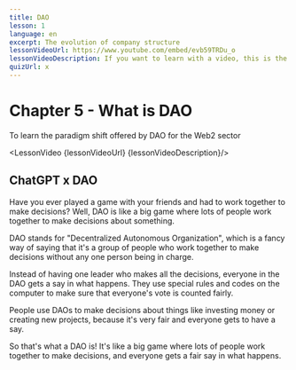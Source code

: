 ```yaml
---
title: DAO
lesson: 1
language: en
excerpt: The evolution of company structure
lessonVideoUrl: https://www.youtube.com/embed/evb59TRDu_o 
lessonVideoDescription: If you want to learn with a video, this is the way to do it.
quizUrl: x
---
```


<script>
  import LessonVideo from '$lib/components/atoms/LessonVideo.svelte';   
</script>

# Chapter 5 - What is DAO

To learn the paradigm shift offered by DAO for the Web2 sector

<LessonVideo {lessonVideoUrl} {lessonVideoDescription}/>

## ChatGPT x DAO

Have you ever played a game with your friends and had to work together to make
decisions? Well, DAO is like a big game where lots of people work together to make
decisions about something.

DAO stands for "Decentralized Autonomous Organization", which is a fancy way of
saying that it's a group of people who work together to make decisions without
any one person being in charge.

Instead of having one leader who makes all the decisions, everyone in the DAO
gets a say in what happens. They use special rules and codes on the computer to
make sure that everyone's vote is counted fairly.

People use DAOs to make decisions about things like investing money or creating
new projects, because it's very fair and everyone gets to have a say.

So that's what a DAO is! It's like a big game where lots of people work together to
make decisions, and everyone gets a fair say in what happens.
